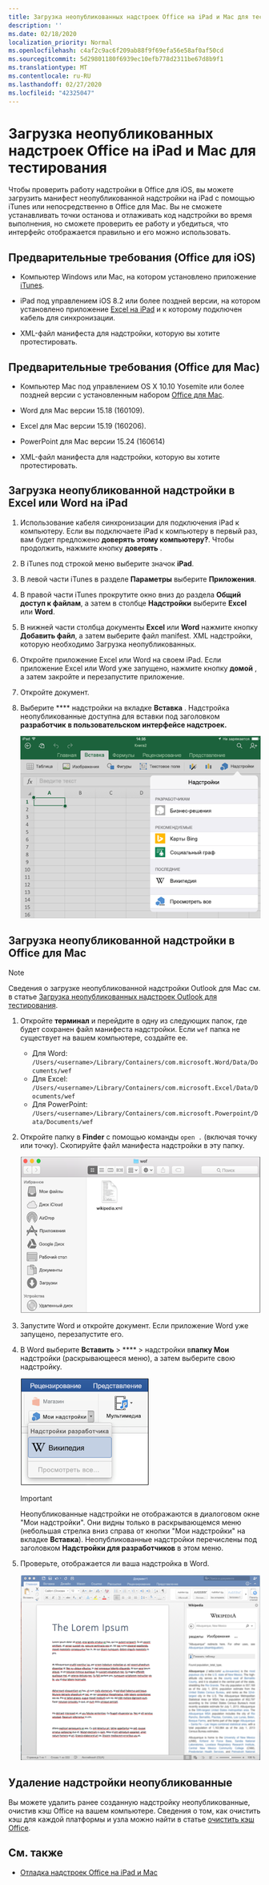 ```yaml
---
title: Загрузка неопубликованных надстроек Office на iPad и Mac для тестирования
description: ''
ms.date: 02/18/2020
localization_priority: Normal
ms.openlocfilehash: c4af2c9ac6f209ab88f9f69efa56e58af0af50cd
ms.sourcegitcommit: 5d29801180f6939ec10efb778d2311be67d8b9f1
ms.translationtype: MT
ms.contentlocale: ru-RU
ms.lasthandoff: 02/27/2020
ms.locfileid: "42325047"
---
```

# <a name="sideload-office-add-ins-on-ipad-and-mac-for-testing"></a>Загрузка неопубликованных надстроек Office на iPad и Mac для тестирования

Чтобы проверить работу надстройки в Office для iOS, вы можете загрузить манифест неопубликованной надстройки на iPad с помощью iTunes или непосредственно в Office для Mac. Вы не сможете устанавливать точки останова и отлаживать код надстройки во время выполнения, но сможете проверить ее работу и убедиться, что интерфейс отображается правильно и его можно использовать.

## <a name="prerequisites-for-office-on-ios"></a>Предварительные требования (Office для iOS)

- Компьютер Windows или Mac, на котором установлено приложение [iTunes](https://www.apple.com/itunes/download/).

- iPad под управлением iOS 8.2 или более поздней версии, на котором установлено приложение [Excel на iPad](https://itunes.apple.com/us/app/microsoft-excel/id586683407?mt=8) и к которому подключен кабель для синхронизации.

- XML-файл манифеста для надстройки, которую вы хотите протестировать.

## <a name="prerequisites-for-office-on-mac"></a>Предварительные требования (Office для Mac)

- Компьютер Mac под управлением OS X 10.10 Yosemite или более поздней версии с установленным набором [Office для Mac](https://products.office.com/buy/compare-microsoft-office-products?tab=omac).

- Word для Mac версии 15.18 (160109).

- Excel для Mac версии 15.19 (160206).

- PowerPoint для Mac версии 15.24 (160614)

- XML-файл манифеста для надстройки, которую вы хотите протестировать.

## <a name="sideload-an-add-in-on-excel-or-word-on-ipad"></a>Загрузка неопубликованной надстройки в Excel или Word на iPad

1. Использование кабеля синхронизации для подключения iPad к компьютеру. Если вы подключаете iPad к компьютеру в первый раз, вам будет предложено **доверять этому компьютеру?**. Чтобы продолжить, нажмите кнопку **доверять** .

2. В iTunes под строкой меню выберите значок **iPad**.

3. В левой части iTunes в разделе **Параметры** выберите **Приложения**.

4. В правой части iTunes прокрутите окно вниз до раздела **Общий доступ к файлам**, а затем в столбце **Надстройки** выберите **Excel** или **Word**.

5. В нижней части столбца документы **Excel** или **Word** нажмите кнопку **Добавить файл**, а затем выберите файл manifest. XML надстройки, которую необходимо Загрузка неопубликованных.

6. Откройте приложение Excel или Word на своем iPad. Если приложение Excel или Word уже запущено, нажмите кнопку **домой** , а затем закройте и перезапустите приложение.

7. Откройте документ.

8. Выберите **** надстройки на вкладке **Вставка** . Надстройка неопубликованные доступна для вставки под заголовком **разработчик** **в пользовательском интерфейсе надстроек.**

    ![Вставка надстроек в приложение Excel](../images/excel-insert-add-in.png)

## <a name="sideload-an-add-in-in-office-on-mac"></a>Загрузка неопубликованной надстройки в Office для Mac

> [!NOTE]
> Сведения о загрузке неопубликованной надстройки Outlook для Mac см. в статье [Загрузка неопубликованных надстроек Outlook для тестирования](../outlook/sideload-outlook-add-ins-for-testing.md).

1. Откройте **терминал** и перейдите в одну из следующих папок, где будет сохранен файл манифеста надстройки. Если `wef` папка не существует на вашем компьютере, создайте ее.

    - Для Word: `/Users/<username>/Library/Containers/com.microsoft.Word/Data/Documents/wef`    
    - Для Excel: `/Users/<username>/Library/Containers/com.microsoft.Excel/Data/Documents/wef`
    - Для PowerPoint: `/Users/<username>/Library/Containers/com.microsoft.Powerpoint/Data/Documents/wef`

2. Откройте папку в **Finder** с помощью команды `open .` (включая точку или точку). Скопируйте файл манифеста надстройки в эту папку.

    ![Папка Wef в Office для Mac](../images/all-my-files.png)

3. Запустите Word и откройте документ. Если приложение Word уже запущено, перезапустите его.

4. В Word выберите **Вставить** > **** > надстройки в**папку Мои** надстройки (раскрывающееся меню), а затем выберите свою надстройку.

    ![Мои надстройки в Office для Mac](../images/my-add-ins-wikipedia.png)

    > [!IMPORTANT]
    > Неопубликованные надстройки не отображаются в диалоговом окне "Мои надстройки". Они видны только в раскрывающемся меню (небольшая стрелка вниз справа от кнопки "Мои надстройки" на вкладке **Вставка**). Неопубликованные надстройки перечислены под заголовком **Надстройки для разработчиков** в этом меню.

5. Проверьте, отображается ли ваша надстройка в Word.

    ![Надстройка в Office для Mac](../images/lorem-ipsum-wikipedia.png)

## <a name="remove-a-sideloaded-add-in"></a>Удаление надстройки неопубликованные

Вы можете удалить ранее созданную надстройку неопубликованные, очистив кэш Office на вашем компьютере. Сведения о том, как очистить кэш для каждой платформы и узла можно найти в статье [очистить кэш Office](clear-cache.md).

## <a name="see-also"></a>См. также

- [Отладка надстроек Office на iPad и Mac](debug-office-add-ins-on-ipad-and-mac.md)
